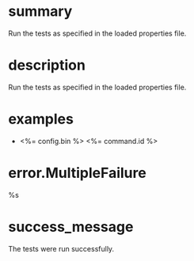 # summary

Run the tests as specified in the loaded properties file.

# description

Run the tests as specified in the loaded properties file.

# examples

- <%= config.bin %> <%= command.id %>

# error.MultipleFailure

%s

# success_message

The tests were run successfully.
